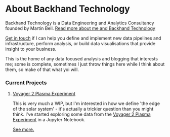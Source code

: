 # About Backhand Technology

Backhand Technology is a Data Engineering and Analytics Consultancy founded by Martin Bell. [Read more about me and Backhand Technology](http://www.backhand.tech)

[Get in touch](mailto:martin@backhand.tech) if I can help you define and implement new data pipelines and infrastructure, perform analysis, or build data visualisations that provide insight to your business.


This is the home of any data focused analysis and blogging that interests me; some is complete, sometimes I just throw things here while I think about them, so make of that what yoi will.

### Current Projects

1. [Voyager 2 Plasma Experiment](http://analysis.backhand.tech/voyager/solar_wind)

    This is very much a WIP, but I'm interested in how we define 'the edge of the solar system' - it's actually a trickier question than you might think. I've started exploring some data from the [Voyager 2 Plasma Experiment](https://voyager.jpl.nasa.gov/mission/spacecraft/instruments/pls/) in a Jupyter Notebook.

    [See more.](http://analysis.backhand.tech/voyager/solar_wind)

